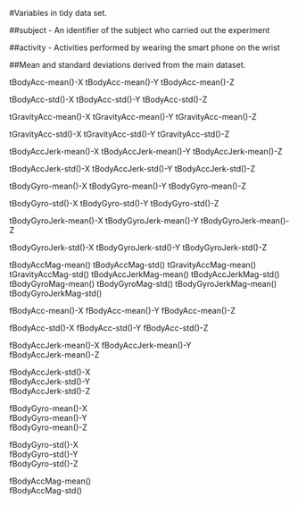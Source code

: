 #Variables in tidy data set.

##subject - An identifier of the subject who carried out the experiment

##activity - Activities performed by wearing the smart phone on the wrist

##Mean and standard deviations derived from the main dataset. 

tBodyAcc-mean()-X
tBodyAcc-mean()-Y
tBodyAcc-mean()-Z

tBodyAcc-std()-X
tBodyAcc-std()-Y
tBodyAcc-std()-Z

tGravityAcc-mean()-X
tGravityAcc-mean()-Y
tGravityAcc-mean()-Z

tGravityAcc-std()-X
tGravityAcc-std()-Y
tGravityAcc-std()-Z

tBodyAccJerk-mean()-X
tBodyAccJerk-mean()-Y
tBodyAccJerk-mean()-Z

tBodyAccJerk-std()-X
tBodyAccJerk-std()-Y
tBodyAccJerk-std()-Z

tBodyGyro-mean()-X
tBodyGyro-mean()-Y
tBodyGyro-mean()-Z

tBodyGyro-std()-X
tBodyGyro-std()-Y
tBodyGyro-std()-Z

tBodyGyroJerk-mean()-X
tBodyGyroJerk-mean()-Y
tBodyGyroJerk-mean()-Z

tBodyGyroJerk-std()-X
tBodyGyroJerk-std()-Y
tBodyGyroJerk-std()-Z

tBodyAccMag-mean()
tBodyAccMag-std()
tGravityAccMag-mean()
tGravityAccMag-std()
tBodyAccJerkMag-mean()
tBodyAccJerkMag-std()
tBodyGyroMag-mean()
tBodyGyroMag-std()
tBodyGyroJerkMag-mean()
tBodyGyroJerkMag-std()

fBodyAcc-mean()-X
fBodyAcc-mean()-Y
fBodyAcc-mean()-Z

fBodyAcc-std()-X
fBodyAcc-std()-Y
fBodyAcc-std()-Z

fBodyAccJerk-mean()-X
fBodyAccJerk-mean()-Y	
fBodyAccJerk-mean()-Z
	
fBodyAccJerk-std()-X	
fBodyAccJerk-std()-Y	
fBodyAccJerk-std()-Z
	
fBodyGyro-mean()-X	
fBodyGyro-mean()-Y	
fBodyGyro-mean()-Z
	
fBodyGyro-std()-X	
fBodyGyro-std()-Y	
fBodyGyro-std()-Z
	
fBodyAccMag-mean()	
fBodyAccMag-std()	



